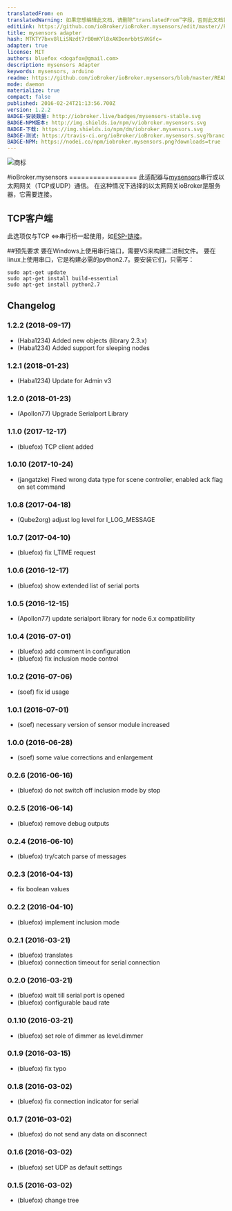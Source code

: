 ```yaml
---
translatedFrom: en
translatedWarning: 如果您想编辑此文档，请删除“translatedFrom”字段，否则此文档将再次自动翻译
editLink: https://github.com/ioBroker/ioBroker.mysensors/edit/master//README.md
title: mysensors adapter
hash: MTKTY7bxv8lLiSNzdt7rB0mKYl8xAKDonrbbtSVKGfc=
adapter: true
license: MIT
authors: bluefox <dogafox@gmail.com>
description: mysensors Adapter
keywords: mysensors, arduino
readme: https://github.com/ioBroker/ioBroker.mysensors/blob/master/README.md
mode: daemon
materialize: true
compact: false
published: 2016-02-24T21:13:56.700Z
version: 1.2.2
BADGE-安装数量: http://iobroker.live/badges/mysensors-stable.svg
BADGE-NPM版本: http://img.shields.io/npm/v/iobroker.mysensors.svg
BADGE-下载: https://img.shields.io/npm/dm/iobroker.mysensors.svg
BADGE-测试: https://travis-ci.org/ioBroker/ioBroker.mysensors.svg?branch=master
BADGE-NPM: https://nodei.co/npm/iobroker.mysensors.png?downloads=true
---
```

![商标](zh-cn/adapterref/iobroker.mysensors/../../../en/adapterref/iobroker.mysensors/admin/mysensors.png)


#ioBroker.mysensors =================
此适配器与[mysensors](http://www.mysensors.org)串行或以太网网关（TCP或UDP）通信。
在这种情况下选择的以太网网关ioBroker是服务器，它需要连接。

## TCP客户端
此选项仅与TCP <=>串行桥一起使用，如[ESP-链接](https://github.com/jeelabs/esp-link)。

##预先要求
要在Windows上使用串行端口，需要VS来构建二进制文件。
要在linux上使用串口，它是构建必需的python2.7。要安装它们，只需写：

```
sudo apt-get update
sudo apt-get install build-essential
sudo apt-get install python2.7
```

## Changelog
### 1.2.2 (2018-09-17)
* (Haba1234) Added new objects (library 2.3.x)
* (Haba1234) Added support for sleeping nodes

### 1.2.1 (2018-01-23)
* (Haba1234) Update for Admin v3

### 1.2.0 (2018-01-23)
* (Apollon77) Upgrade Serialport Library

### 1.1.0 (2017-12-17)
* (bluefox) TCP client added

### 1.0.10 (2017-10-24)
* (jangatzke) Fixed wrong data type for scene controller, enabled ack flag on set command

### 1.0.8 (2017-04-18)
* (Qube2org) adjust log level for I_LOG_MESSAGE

### 1.0.7 (2017-04-10)
* (bluefox) fix I_TIME request

### 1.0.6 (2016-12-17)
* (bluefox) show extended list of serial ports

### 1.0.5 (2016-12-15)
* (Apollon77) update serialport library for node 6.x compatibility

### 1.0.4 (2016-07-01)
* (bluefox) add comment in configuration
* (bluefox) fix inclusion mode control

### 1.0.2 (2016-07-06)
* (soef) fix id usage

### 1.0.1 (2016-07-01)
* (soef) necessary version of sensor module increased

### 1.0.0 (2016-06-28)
* (soef) some value corrections and enlargement

### 0.2.6 (2016-06-16)
* (bluefox) do not switch off inclusion mode by stop

### 0.2.5 (2016-06-14)
* (bluefox) remove debug outputs

### 0.2.4 (2016-06-10)
* (bluefox) try/catch parse of messages

### 0.2.3 (2016-04-13)
* fix boolean values

### 0.2.2 (2016-04-10)
* (bluefox) implement inclusion mode

### 0.2.1 (2016-03-21)
* (bluefox) translates
* (bluefox) connection timeout for serial connection

### 0.2.0 (2016-03-21)
* (bluefox) wait till serial port is opened
* (bluefox) configurable baud rate

### 0.1.10 (2016-03-21)
* (bluefox) set role of dimmer as level.dimmer

### 0.1.9 (2016-03-15)
* (bluefox) fix typo

### 0.1.8 (2016-03-02)
* (bluefox) fix connection indicator for serial

### 0.1.7 (2016-03-02)
* (bluefox) do not send any data on disconnect

### 0.1.6 (2016-03-02)
* (bluefox) set UDP as default settings

### 0.1.5 (2016-03-02)
* (bluefox) change tree